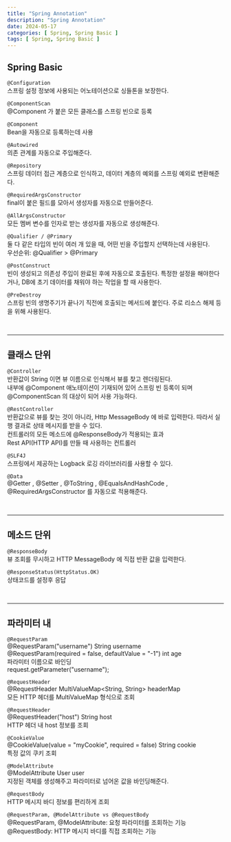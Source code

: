 ```yaml
---
title: "Spring Annotation"
description: "Spring Annotation"
date: 2024-05-17
categories: [ Spring, Spring Basic ]
tags: [ Spring, Spring Basic ]
---
```


## Spring Basic 

```@Configuration```  
스프링 설정 정보에 사용되는 어노테이션으로 싱들톤을 보장한다.  
  
```@ComponentScan```  
@Component 가 붙은 모든 클래스를 스프링 빈으로 등록  
  
```@Component```  
Bean을 자동으로 등록하는데 사용  
  
```@Autowired```  
의존 관계를 자동으로 주입해준다.  

```@Repository```  
스프링 데이터 접근 계층으로 인식하고, 데이터 계층의 예외를 스프링 예외로 변환해준다.  
  
```@RequiredArgsConstructor```  
final이 붙은 필드를 모아서 생성자를 자동으로 만들어준다.  
  
```@AllArgsConstructor```  
모든 멤버 변수를 인자로 받는 생성자를 자동으로 생성해준다.  
  
```@Qualifier / @Primary```  
둘 다 같은 타입의 빈이 여러 개 있을 때, 어떤 빈을 주입할지 선택하는데 사용된다.  
우선순위: @Qualifier > @Primary   
  
```@PostConstruct```  
빈이 생성되고 의존성 주입이 완료된 후에 자동으로 호출된다. 특정한 설정을 해야한다거나, DB에 초기 데이터를 채워야 하는 작업을 할 때 사용한다.  
  
```@PreDestroy```  
스프링 빈의 생명주기가 끝나기 직전에 호출되는 메서드에 붙인다. 주로 리소스 해제 등을 위해 사용된다.  

<br/>
<hr>

## 클래스 단위

```@Controller```  
반환값이 String 이면 뷰 이름으로 인식해서 뷰를 찾고 렌더링된다.  
내부에 @Component 애노테이션이 기재되어 있어 스프링 빈 등록이 되며 @ComponentScan 의 대상이 되어 사용 가능하다.  
  
```@RestController```  
반환값으로 뷰를 찾는 것이 아니라, Http MessageBody 에 바로 입력한다. 따라서 실행 결과로 상태 메시지를 받을 수 있다.  
컨트롤러의 모든 메소드에 @ResponseBody가 적용되는 효과  
Rest API(HTTP API)를 만들 때 사용하는 컨트롤러  
  
```@SLF4J```  
스프링에서 제공하는 Logback 로깅 라이브러리를 사용할 수 있다.  
  
```@Data```   
@Getter , @Setter , @ToString , @EqualsAndHashCode , @RequiredArgsConstructor 를 자동으로 적용해준다.  

<br/>
<hr>

## 메소드 단위

```@ResponseBody```  
뷰 조회를 무시하고 HTTP MessageBody 에 직접 반환 값을 입력한다.    
  
```@ResponseStatus(HttpStatus.OK)```  
상태코드를 설정후 응답  

<br/>
<hr>

## 파라미터 내

```@RequestParam```  
@RequestParam("username") String username   
@RequestParam(required = false, defaultValue = "-1") int age   
파라미터 이름으로 바인딩  
request.getParameter("username");  
  
```@RequestHeader```  
@RequestHeader MultiValueMap<String, String> headerMap  
모든 HTTP 헤더를 MultiValueMap 형식으로 조회  
  
```@RequestHeader```  
@RequestHeader("host") String host  
HTTP 헤더 내 host 정보를 조회  
  
```@CookieValue```  
@CookieValue(value = "myCookie", required = false) String cookie  
특정 값의 쿠키 조회  
  
```@ModelAttribute```  
@ModelAttribute User user  
지정된 객체를 생성해주고 파라미터로 넘어온 값을 바인딩해준다.   
  
```@RequestBody```   
HTTP 메시지 바디 정보를 편리하게 조회  
  
```@RequestParam, @ModelAttribute vs @RequestBody```  
@RequestParam, @ModelAttribute: 요청 파라미터를 조회하는 기능  
@RequestBody: HTTP 메시지 바디를 직접 조회하는 기능  
  
